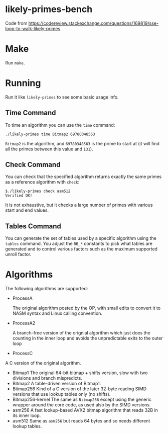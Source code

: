 # likely-primes-bench
Code from https://codereview.stackexchange.com/questions/169819/sse-loop-to-walk-likely-primes

# Make

Run `make`.

# Running 
Run it like `likely-primes` to see some basic usage info.

## Time Command
To time an algorithm you can use the `time` command:

    ./likely-primes time Bitmap2 69780348563
    
`Bitmap2` is the algorithm, and `69780348563` is the prime to start at (it will find all the primes between this value and `131`).

## Check Command

You can check that the specified algorithm returns exactly the same primes as a reference algorithm with `check`:

```
$./likely-primes check asm512
Verified OK!
```

It is not exhaustive, but it checks a large number of primes with various start and end values.

## Tables Command

You can generate the set of tables used by a specific algorithm using the `tables` command. You adjust the `RB_*` constants to pick what tables are generated and to control various factors such as the maximum supported unroll factor. 

# Algorithms

The following algorithms are supported:

 - ProcessA
 
   The original algorithm posted by the OP, with small edits to convert it to NASM syntax and Linux calling convention.
 - ProcessA2
 
   A branch-free version of the orignial algorithm which just does the counting in the inner loop and avoids the unpredictable exits to the outer loop
  - ProcessC
  
   A C version of the original algorithm.
  - Bitmap1
   The original 64-bit bitmap + shifts version, slow with two divisions and branch mispredicts.
  - Bitmap2
   A table-driven version of Bitmap1.
  - Bitmap256
   Kind of a C version of the later 32-byte reading SIMD versions that use lookup tables only (no shifts). 
  - Bitmap256-kernel
   The same as `Bitmap256` except using the generic wrapper around the core code, as used also by the SIMD versions.
  - asm256
   A fast lookup-based AVX2 bitmap algorithm that reads 32B in its inner loop.
  - asm512
   Same as `asm256` but reads 64 bytes and so needs different lookup tables.
    
